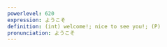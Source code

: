 ```yaml
---
powerlevel: 620
expression: ようこそ
definition: (int) welcome!; nice to see you!; (P)
pronunciation: ようこそ
---
```

